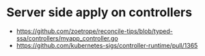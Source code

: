 # Server side apply on controllers

- https://github.com/zoetrope/reconcile-tips/blob/typed-ssa/controllers/myapp_controller.go
- https://github.com/kubernetes-sigs/controller-runtime/pull/1365